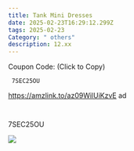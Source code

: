 ```yaml
---
title: Tank Mini Dresses
date: 2025-02-23T16:29:12.299Z
tags: 2025-02-23
Category: " others"
description: 12.xx
---
```

<!--StartFragment-->

C﻿oupon Code: (Click to Copy)



<pre class="language-javascript"><code

class="language-javascript"> 7SEC25OU </code></pre>

https://amzlink.to/az09WilUiKzvE  ad   

<pre class="language-javascript"><code
class="language-javascript"> </code></pre><!--StartFragment-->

7SEC25OU 

<!--EndFragment-->

![](https://m.media-amazon.com/images/I/51qAmotLtZL.jpg)

<!--EndFragment-->